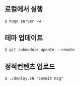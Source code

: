 #

## 로컬에서 실행
```shell
$ hugo server -w
```

## 테마 업데이트
```shell
$ git submodule update --remote
```

## 정적컨텐츠 업로드
```shell
$ ./deploy.sh "commit msg"
```
